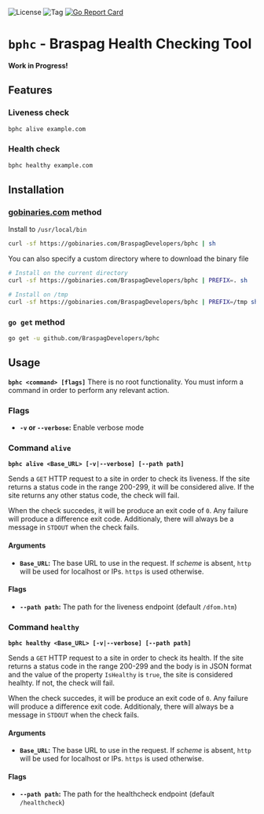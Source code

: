 ![License](https://img.shields.io/github/license/BraspagDevelopers/bphc.svg?style=flat-square)
![Tag](https://img.shields.io/github/tag/BraspagDevelopers/bphc.svg?style=flat-square)
[![Go Report Card](https://goreportcard.com/badge/github.com/BraspagDevelopers/bphc?style-flat-square)](https://goreportcard.com/report/github.com/BraspagDevelopers/bphc)

`bphc` - Braspag Health Checking Tool
==============================

**Work in Progress!**

## Features

### Liveness check
```bash
bphc alive example.com
``` 

### Health check
```bash
bphc healthy example.com
``` 

## Installation

### [gobinaries.com](https://gobinaries.com) method

Install to `/usr/local/bin`
```bash
curl -sf https://gobinaries.com/BraspagDevelopers/bphc | sh
```

You can also specify a custom directory where to download the binary file
```bash
# Install on the current directory
curl -sf https://gobinaries.com/BraspagDevelopers/bphc | PREFIX=. sh
```
```bash
# Install on /tmp
curl -sf https://gobinaries.com/BraspagDevelopers/bphc | PREFIX=/tmp sh
```

### `go get` method
```bash
go get -u github.com/BraspagDevelopers/bphc
```

## Usage
**`bphc <command> [flags]`** 
There is no root functionality. You must inform a command in order to perform any relevant action.

### Flags
* **`-v` or `--verbose`:** Enable verbose mode

### Command `alive`
**`bphc alive <Base_URL> [-v|--verbose] [--path path]`**

Sends a `GET` HTTP request to a site in order to check its liveness.
If the site returns a status code in the range 200-299, it will be considered alive.
If the site returns any other status code, the check will fail.

When the check succedes, it will be produce an exit code of `0`. Any failure will produce a difference exit code. Additionaly, there will always be a message in `STDOUT` when the check fails.
#### Arguments
* **`Base_URL`:** The base URL to use in the request. If _scheme_ is absent, `http` will be used for localhost or IPs. `https` is used otherwise.

#### Flags
* **`--path path`:** The path for the liveness endpoint (default `/dfom.htm`)

### Command `healthy`
**`bphc healthy <Base_URL> [-v|--verbose] [--path path]`**

Sends a `GET` HTTP request to a site in order to check its health.
If the site returns a status code in the range 200-299 and the body is in JSON format and the value of the property `IsHealthy` is `true`, the site is considered healhty.
If not, the check will fail.

When the check succedes, it will be produce an exit code of `0`. Any failure will produce a difference exit code. Additionaly, there will always be a message in `STDOUT` when the check fails.
#### Arguments
* **`Base_URL`:** The base URL to use in the request. If _scheme_ is absent, `http` will be used for localhost or IPs. `https` is used otherwise.

#### Flags
* **`--path path`:** The path for the healthcheck endpoint (default `/healthcheck`)

